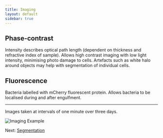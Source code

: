 ```yaml
---
title: Imaging
layout: default
sidebar: true
---
```


## Phase-contrast
Intensity describes optical path length (dependent on thickness and refractive index of sample).
Allows high contrast imaging with low light intensity, minimising photo damage to cells.
Artefacts such as white halo around objects may help with segmentation of individual cells.

## Fluorescence
Bacteria labelled with mCherry fluorescent protein.
Allows bacteria to be localised during and after engulfment.

---


Images taken at intervals of one minute over three days.

![Imaging Example](images/imaging_example.gif)

Next: [Segmentation](Segmentation/)
